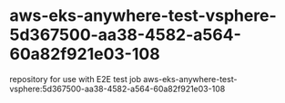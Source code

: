 # aws-eks-anywhere-test-vsphere-5d367500-aa38-4582-a564-60a82f921e03-108
repository for use with E2E test job aws-eks-anywhere-test-vsphere:5d367500-aa38-4582-a564-60a82f921e03-108
